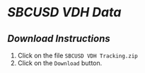 # *SBCUSD VDH Data*

## *Download Instructions*

1.  Click on the file `SBCUSD VDH Tracking.zip` 
2.  Click on the `Download` button.
